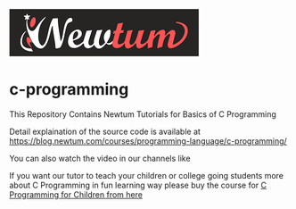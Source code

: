 ![Newtum](https://github.com/newtum/c-programming/blob/master/season%201/assets/images/logo.png)
# c-programming
This Repository Contains Newtum Tutorials for Basics of C Programming

Detail explaination of the source code is available at https://blog.newtum.com/courses/programming-language/c-programming/

You can also watch the video in our  channels like 

If you want our tutor to teach your children or college going students more about C Programming in fun learning way please buy the course for [C Programming for Children from here](http://newtum.com)
